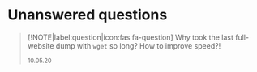 # Unanswered questions

> [!NOTE|label:question|icon:fas fa-question]
> Why took the last full-website dump with `wget` so long? How to improve speed?!
>
> <small>10.05.20</small>
